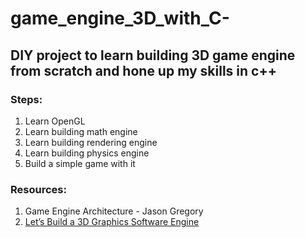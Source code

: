 # game_engine_3D_with_C-
## DIY project to learn building 3D game engine from scratch and hone up my skills in c++

### Steps:
1. Learn OpenGL
2. Learn building math engine
3. Learn building rendering engine
4. Learn building physics engine
5. Build a simple game with it

### Resources:
1. Game Engine Architecture - Jason Gregory
2. [Let’s Build a 3D Graphics Software Engine](https://gamedevelopment.tutsplus.com/series/lets-build-a-3d-graphics-software-engine--gamedev-12718)

